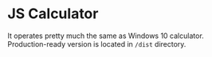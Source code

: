 # JS Calculator

It operates pretty much the same as Windows 10 calculator.  
Production-ready version is located in `/dist` directory.
